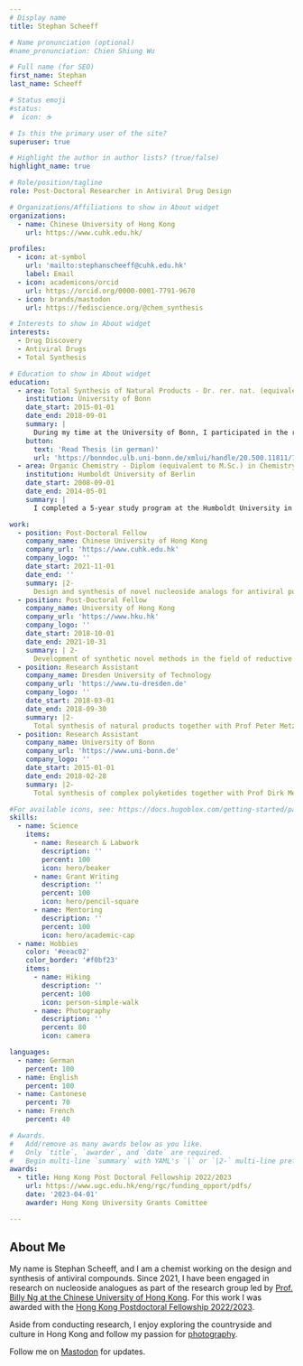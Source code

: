```yaml
---
# Display name
title: Stephan Scheeff

# Name pronunciation (optional)
#name_pronunciation: Chien Shiung Wu

# Full name (for SEO)
first_name: Stephan
last_name: Scheeff

# Status emoji
#status:
#  icon: ☕️

# Is this the primary user of the site?
superuser: true

# Highlight the author in author lists? (true/false)
highlight_name: true

# Role/position/tagline
role: Post-Doctoral Researcher in Antiviral Drug Design 

# Organizations/Affiliations to show in About widget
organizations:
  - name: Chinese University of Hong Kong
    url: https://www.cuhk.edu.hk/

profiles:
  - icon: at-symbol
    url: 'mailto:stephanscheeff@cuhk.edu.hk'
    label: Email
  - icon: academicons/orcid
    url: https://orcid.org/0000-0001-7791-9670
  - icon: brands/mastodon
    url: https://fediscience.org/@chem_synthesis

# Interests to show in About widget
interests:
  - Drug Discovery
  - Antiviral Drugs
  - Total Synthesis

# Education to show in About widget
education:
  - area: Total Synthesis of Natural Products - Dr. rer. nat. (equivalent to PhD)
    institution: University of Bonn
    date_start: 2015-01-01
    date_end: 2018-09-01
    summary: |
      During my time at the University of Bonn, I participated in the research group of Professor Dirk Menche, where I contributed to the total synthesis of polyketide natural products.
    button:
      text: 'Read Thesis (in german)'
      url: 'https://bonndoc.ulb.uni-bonn.de/xmlui/handle/20.500.11811/7629'
  - area: Organic Chemistry - Diplom (equivalent to M.Sc.) in Chemistry
    institution: Humboldt University of Berlin
    date_start: 2008-09-01
    date_end: 2014-05-01
    summary: |
      I completed a 5-year study program at the Humboldt University in Berlin. For my thesis, I conducted research in the group of Professor Rainer Mahrwald, focusing on organocatalytic Aldol condensations.

work:
  - position: Post-Doctoral Fellow
    company_name: Chinese University of Hong Kong
    company_url: 'https://www.cuhk.edu.hk'
    company_logo: ''
    date_start: 2021-11-01
    date_end: ''
    summary: |2-
      Design and synthesis of novel nucleoside analogs for antiviral purposes together with Prof Billy Ng (School of Pharmacy). 
  - position: Post-Doctoral Fellow
    company_name: University of Hong Kong
    company_url: 'https://www.hku.hk'
    company_logo: ''
    date_start: 2018-10-01
    date_end: 2021-10-31
    summary: | 2-
      Development of synthetic novel methods in the field of reductive copper catalyzed transformations in the research group of Prof Pauline Chiu (Department of Chemistry).
  - position: Research Assistant 
    company_name: Dresden University of Technology
    company_url: 'https://www.tu-dresden.de'
    company_logo: ''
    date_start: 2018-03-01
    date_end: 2018-09-30
    summary: |2-
      Total synthesis of natural products together with Prof Peter Metz (Department of Chemistry). 
  - position: Research Assistant 
    company_name: University of Bonn
    company_url: 'https://www.uni-bonn.de'
    company_logo: ''
    date_start: 2015-01-01
    date_end: 2018-02-28
    summary: |2-
      Total synthesis of complex polyketides together with Prof Dirk Menche (Department of Chemistry).

#For available icons, see: https://docs.hugoblox.com/getting-started/page-builder/#icons
skills:
  - name: Science
    items:
      - name: Research & Labwork
        description: ''
        percent: 100
        icon: hero/beaker
      - name: Grant Writing
        description: ''
        percent: 100
        icon: hero/pencil-square
      - name: Mentoring
        description: ''
        percent: 100
        icon: hero/academic-cap
  - name: Hobbies
    color: '#eeac02'
    color_border: '#f0bf23'
    items:
      - name: Hiking
        description: ''
        percent: 100
        icon: person-simple-walk
      - name: Photography
        description: ''
        percent: 80
        icon: camera

languages:
  - name: German
    percent: 100
  - name: English
    percent: 100
  - name: Cantonese
    percent: 70
  - name: French
    percent: 40

# Awards.
#   Add/remove as many awards below as you like.
#   Only `title`, `awarder`, and `date` are required.
#   Begin multi-line `summary` with YAML's `|` or `|2-` multi-line prefix and indent 2 spaces below.
awards:
  - title: Hong Kong Post Doctoral Fellowship 2022/2023
    url: https://www.ugc.edu.hk/eng/rgc/funding_opport/pdfs/
    date: '2023-04-01'
    awarder: Hong Kong University Grants Comittee

---
```

## About Me
My name is Stephan Scheeff, and I am a chemist working on the design and synthesis of antiviral compounds. Since 2021, I have been engaged in research on nucleoside analogues as part of the research group led by [Prof. Billy Ng at the Chinese University of Hong Kong](https://www.ngwailung.com/). For this work I was awarded with the [Hong Kong Postdoctoral Fellowship 2022/2023](https://www.ugc.edu.hk/eng/rgc/funding_opport/pdfs/). 

Aside from conducting research, I enjoy exploring the countryside and culture in Hong Kong and follow my passion for [photography](https://unsplash.com/de/@chromatograph).

Follow me on <a href="https://fediscience.org/@chem_synthesis" rel="me">Mastodon</a> for updates.